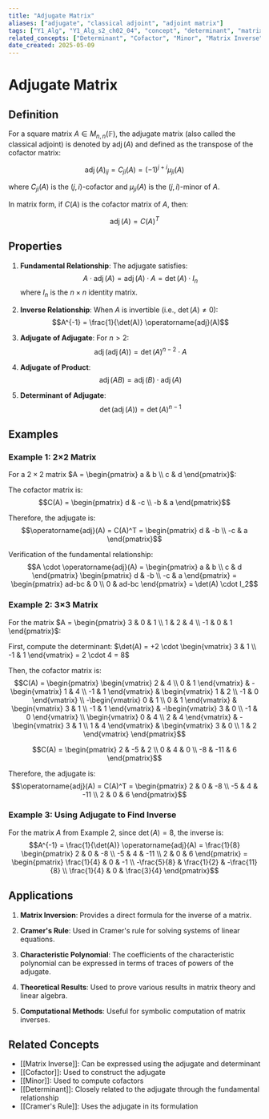 ```yaml
---
title: "Adjugate Matrix"
aliases: ["adjugate", "classical adjoint", "adjoint matrix"]
tags: ["Y1_Alg", "Y1_Alg_s2_ch02_04", "concept", "determinant", "matrix", "matrix-inverse"]
related_concepts: ["Determinant", "Cofactor", "Minor", "Matrix Inverse", "Cramer's Rule"]
date_created: 2025-05-09
---
```


# Adjugate Matrix

## Definition
For a square matrix $A \in M_{n,n}(\mathbb{F})$, the adjugate matrix (also called the classical adjoint) is denoted by $\operatorname{adj}(A)$ and defined as the transpose of the cofactor matrix:

$$\operatorname{adj}(A)_{ij} = C_{ji}(A) = (-1)^{j+i} \mu_{ji}(A)$$

where $C_{ji}(A)$ is the $(j,i)$-cofactor and $\mu_{ji}(A)$ is the $(j,i)$-minor of $A$.

In matrix form, if $C(A)$ is the cofactor matrix of $A$, then:

$$\operatorname{adj}(A) = C(A)^T$$

## Properties
1. **Fundamental Relationship**: The adjugate satisfies:
   $$A \cdot \operatorname{adj}(A) = \operatorname{adj}(A) \cdot A = \det(A) \cdot I_n$$
   where $I_n$ is the $n \times n$ identity matrix.

2. **Inverse Relationship**: When $A$ is invertible (i.e., $\det(A) \neq 0$):
   $$A^{-1} = \frac{1}{\det(A)} \operatorname{adj}(A)$$

3. **Adjugate of Adjugate**: For $n > 2$:
   $$\operatorname{adj}(\operatorname{adj}(A)) = \det(A)^{n-2} \cdot A$$

4. **Adjugate of Product**: 
   $$\operatorname{adj}(AB) = \operatorname{adj}(B) \cdot \operatorname{adj}(A)$$

5. **Determinant of Adjugate**: 
   $$\det(\operatorname{adj}(A)) = \det(A)^{n-1}$$

## Examples
### Example 1: 2×2 Matrix
For a $2 \times 2$ matrix $A = \begin{pmatrix} a & b \\ c & d \end{pmatrix}$:

The cofactor matrix is:
$$C(A) = \begin{pmatrix} d & -c \\ -b & a \end{pmatrix}$$

Therefore, the adjugate is:
$$\operatorname{adj}(A) = C(A)^T = \begin{pmatrix} d & -b \\ -c & a \end{pmatrix}$$

Verification of the fundamental relationship:
$$A \cdot \operatorname{adj}(A) = \begin{pmatrix} a & b \\ c & d \end{pmatrix} \begin{pmatrix} d & -b \\ -c & a \end{pmatrix} = \begin{pmatrix} ad-bc & 0 \\ 0 & ad-bc \end{pmatrix} = \det(A) \cdot I_2$$

### Example 2: 3×3 Matrix
For the matrix $A = \begin{pmatrix} 3 & 0 & 1 \\ 1 & 2 & 4 \\ -1 & 0 & 1 \end{pmatrix}$:

First, compute the determinant: $\det(A) = +2 \cdot \begin{vmatrix} 3 & 1 \\ -1 & 1 \end{vmatrix} = 2 \cdot 4 = 8$

Then, the cofactor matrix is:
$$C(A) = \begin{pmatrix} 
\begin{vmatrix} 2 & 4 \\ 0 & 1 \end{vmatrix} & -\begin{vmatrix} 1 & 4 \\ -1 & 1 \end{vmatrix} & \begin{vmatrix} 1 & 2 \\ -1 & 0 \end{vmatrix} \\
-\begin{vmatrix} 0 & 1 \\ 0 & 1 \end{vmatrix} & \begin{vmatrix} 3 & 1 \\ -1 & 1 \end{vmatrix} & -\begin{vmatrix} 3 & 0 \\ -1 & 0 \end{vmatrix} \\
\begin{vmatrix} 0 & 4 \\ 2 & 4 \end{vmatrix} & -\begin{vmatrix} 3 & 1 \\ 1 & 4 \end{vmatrix} & \begin{vmatrix} 3 & 0 \\ 1 & 2 \end{vmatrix}
\end{pmatrix}$$

$$C(A) = \begin{pmatrix} 2 & -5 & 2 \\ 0 & 4 & 0 \\ -8 & -11 & 6 \end{pmatrix}$$

Therefore, the adjugate is:
$$\operatorname{adj}(A) = C(A)^T = \begin{pmatrix} 2 & 0 & -8 \\ -5 & 4 & -11 \\ 2 & 0 & 6 \end{pmatrix}$$

### Example 3: Using Adjugate to Find Inverse
For the matrix $A$ from Example 2, since $\det(A) = 8$, the inverse is:
$$A^{-1} = \frac{1}{\det(A)} \operatorname{adj}(A) = \frac{1}{8} \begin{pmatrix} 2 & 0 & -8 \\ -5 & 4 & -11 \\ 2 & 0 & 6 \end{pmatrix} = \begin{pmatrix} \frac{1}{4} & 0 & -1 \\ -\frac{5}{8} & \frac{1}{2} & -\frac{11}{8} \\ \frac{1}{4} & 0 & \frac{3}{4} \end{pmatrix}$$

## Applications
1. **Matrix Inversion**: Provides a direct formula for the inverse of a matrix.

2. **Cramer's Rule**: Used in Cramer's rule for solving systems of linear equations.

3. **Characteristic Polynomial**: The coefficients of the characteristic polynomial can be expressed in terms of traces of powers of the adjugate.

4. **Theoretical Results**: Used to prove various results in matrix theory and linear algebra.

5. **Computational Methods**: Useful for symbolic computation of matrix inverses.

## Related Concepts
- [[Matrix Inverse]]: Can be expressed using the adjugate and determinant
- [[Cofactor]]: Used to construct the adjugate
- [[Minor]]: Used to compute cofactors
- [[Determinant]]: Closely related to the adjugate through the fundamental relationship
- [[Cramer's Rule]]: Uses the adjugate in its formulation

